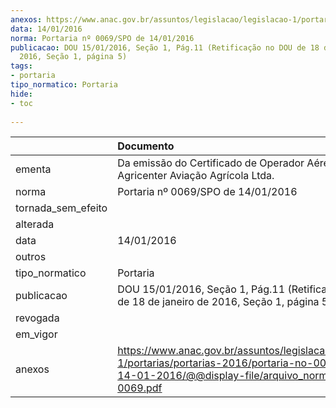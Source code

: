 ```yaml
---
anexos: https://www.anac.gov.br/assuntos/legislacao/legislacao-1/portarias/portarias-2016/portaria-no-0069-spo-de-14-01-2016/@@display-file/arquivo_norma/PA2016-0069.pdf
data: 14/01/2016
norma: Portaria nº 0069/SPO de 14/01/2016
publicacao: DOU 15/01/2016, Seção 1, Pág.11 (Retificação no DOU de 18 de janeiro de
  2016, Seção 1, página 5)
tags:
- portaria
tipo_normatico: Portaria
hide: 
- toc 
 
---
```


|                    | Documento                                                                                                                                                         |
|:-------------------|:------------------------------------------------------------------------------------------------------------------------------------------------------------------|
| ementa             | Da emissão do Certificado de Operador Aéreo - Agricenter Aviação Agrícola Ltda.                                                                                   |
| norma              | Portaria nº 0069/SPO de 14/01/2016                                                                                                                                |
| tornada_sem_efeito |                                                                                                                                                                   |
| alterada           |                                                                                                                                                                   |
| data               | 14/01/2016                                                                                                                                                        |
| outros             |                                                                                                                                                                   |
| tipo_normatico     | Portaria                                                                                                                                                          |
| publicacao         | DOU 15/01/2016, Seção 1, Pág.11 (Retificação no DOU de 18 de janeiro de 2016, Seção 1, página 5)                                                                  |
| revogada           |                                                                                                                                                                   |
| em_vigor           |                                                                                                                                                                   |
| anexos             | https://www.anac.gov.br/assuntos/legislacao/legislacao-1/portarias/portarias-2016/portaria-no-0069-spo-de-14-01-2016/@@display-file/arquivo_norma/PA2016-0069.pdf |